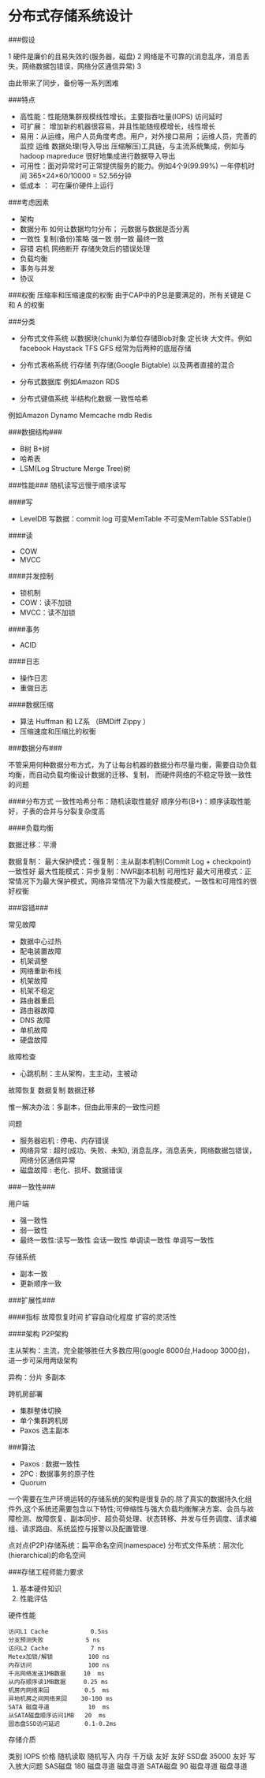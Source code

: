 分布式存储系统设计
============================

###假设

1 硬件是廉价的且易失效的(服务器，磁盘)
2 网络是不可靠的(消息乱序，消息丢失，网络数据包错误，网络分区通信异常)
3

由此带来了同步，备份等一系列困难

###特点
* 高性能：性能随集群规模线性增长。主要指吞吐量(IOPS)  访问延时
* 可扩展：  增加新的机器很容易，并且性能随规模增长，线性增长
* 易用：从运维，用户人员角度考虑。用户，对外接口易用  ；运维人员，完善的监控 运维 数据处理(导入导出 压缩解压)工具链，与主流系统集成，例如与hadoop mapreduce 很好地集成进行数据导入导出
* 可用性：面对异常时可正常提供服务的能力。例如4个9(99.99%) 一年停机时间 365×24×60/10000 = 52.56分钟
* 低成本 ： 可在廉价硬件上运行

###考虑因素
* 架构
* 数据分布  如何让数据均匀分布； 元数据与数据是否分离
* 一致性  复制(备份)策略  强一致 弱一致 最终一致
* 容错  宕机 网络断开  存储失效后的错误处理
* 负载均衡 
* 事务与并发
* 协议

###权衡
压缩率和压缩速度的权衡
由于CAP中的P总是要满足的，所有关键是 C 和 A 的权衡

###分类
* 分布式文件系统 
以数据块(chunk)为单位存储Blob对象  定长块 大文件。例如 facebook Haystack TFS GFS
经常为后两种的底层存储

* 分布式表格系统
行存储 列存储(Google Bigtable) 以及两者直接的混合

* 分布式数据库
例如Amazon RDS

*  分布式键值系统
半结构化数据   一致性哈希  

例如Amazon  Dynamo  Memcache  mdb  Redis

###数据结构###
* B树  B+树
* 哈希表
* LSM(Log Structure Merge Tree)树

###性能###
随机读写远慢于顺序读写

####写
* LevelDB 写数据：commit log  可变MemTable 不可变MemTable  SSTable()

####读
* COW
* MVCC

####并发控制
* 锁机制
* COW：读不加锁
* MVCC：读不加锁

####事务
* ACID

####日志
*  操作日志
*  重做日志

####数据压缩
* 算法 Huffman 和 LZ系 （BMDiff  Zippy ）
* 压缩速度和压缩比的权衡


###数据分布###

不管采用何种数据分布方式，为了让每台机器的数据分布尽量均衡，需要自动负载均衡，而自动负载均衡设计数据的迁移、复制，
而硬件网络的不稳定导致一致性的问题

####分布方式
一致性哈希分布：随机读取性能好
顺序分布(B+)：顺序读取性能好，子表的合并与分裂复杂度高

####负载均衡


数据迁移：平滑

数据复制：
最大保护模式：强复制：主从副本机制(Commit Log + checkpoint) 一致性好
最大性能模式：异步复制：NWR副本机制  可用性好
最大可用模式：正常情况下为最大保护模式，网络异常情况下为最大性能模式，一致性和可用性的很好权衡




###容错###

常见故障
* 数据中心过热
* 配电装置故障
* 机架调整
* 网络重新布线
* 机架故障
* 机架不稳定
* 路由器重启
* 路由器故障
* DNS 故障
* 单机故障
* 硬盘故障

故障检查
* 心跳机制：主从架构，主主动，主被动

故障恢复
数据复制 数据迁移

惟一解决办法：多副本，但由此带来的一致性问题

问题
* 服务器宕机 : 停电、内存错误
* 网络异常 : 超时(成功、失败、未知), 消息乱序，消息丢失，网络数据包错误，网络分区通信异常
* 磁盘故障 : 老化、损坏、数据错误



###一致性###

用户端
* 强一致性
* 弱一致性
* 最终一致性:读写一致性  会话一致性  单调读一致性  单调写一致性

存储系统
* 副本一致
* 更新顺序一致

###扩展性###

####指标
故障恢复时间
扩容自动化程度
扩容的灵活性

####架构
P2P架构

主从架构：主流，完全能够胜任大多数应用(google 8000台,Hadoop 3000台)，进一步可采用两级架构

异构：分片 多副本

跨机房部署
* 集群整体切换
* 单个集群跨机房
* Paxos 选主副本


###算法
* Paxos : 数据一致性
* 2PC : 数据事务的原子性
* Quorum


一个需要在生产环境运转的存储系统的架构是很复杂的.除了真实的数据持久化组件外,这个系统还需要包含以下特性;可伸缩性与强大负载均衡解决方案、会员与故障检测、故障恢复、副本同步、超负荷处理、状态转移、并发与任务调度、请求编组、请求路由、系统监控与报警以及配置管理.




点对点(P2P)存储系统：扁平命名空间(namespace)
分布式文件系统：层次化(hierarchical)的命名空间

###存储工程师能力要求

1. 基本硬件知识
2. 性能评估

硬件性能

    访问L1 Cache            0.5ns
    分支预测失败            5 ns
    访问L2 Cache            7 ns
    Metex加锁/解锁          100 ns
    内存访问                100 ns
    千兆网络发送1MB数据     10  ms
    从内存顺序读1MB数据     0.25 ms
    机房内网络来回          0.5  ms
    异地机房之间网络来回    30-100 ms
    SATA 磁盘寻道           10  ms
    从SATA磁盘顺序访问1MB   20  ms
    固态盘SSD访问延迟       0.1-0.2ms


存储介质

   类别           IOPS       价格    随机读取      随机写入
   内存          千万级               友好          友好
   SSD盘         35000                友好      写入放大问题
   SAS磁盘       180                 磁盘寻道     磁盘寻道
   SATA磁盘      90                  磁盘寻道     磁盘寻道
